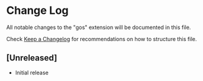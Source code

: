 # Change Log

All notable changes to the "gos" extension will be documented in this file.

Check [Keep a Changelog](http://keepachangelog.com/) for recommendations on how to structure this file.

## [Unreleased]

- Initial release